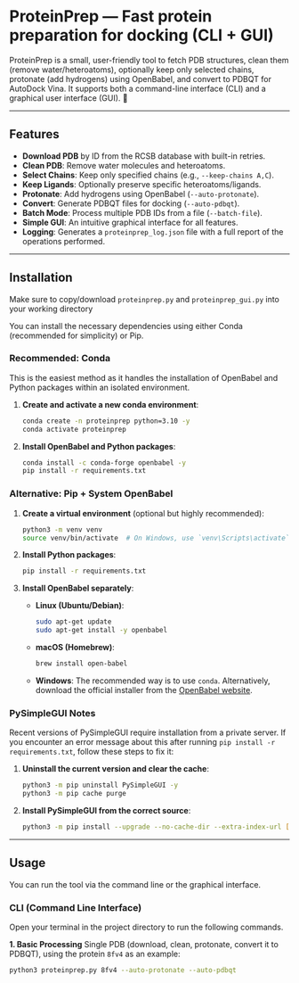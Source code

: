 # ProteinPrep — Fast protein preparation for docking (CLI + GUI)

ProteinPrep is a small, user-friendly tool to fetch PDB structures, clean them (remove water/heteroatoms), optionally keep only selected chains, protonate (add hydrogens) using OpenBabel, and convert to PDBQT for AutoDock Vina. It supports both a command-line interface (CLI) and a graphical user interface (GUI). 🧪



---

## Features

-   **Download PDB** by ID from the RCSB database with built-in retries.
-   **Clean PDB**: Remove water molecules and heteroatoms.
-   **Select Chains**: Keep only specified chains (e.g., `--keep-chains A,C`).
-   **Keep Ligands**: Optionally preserve specific heteroatoms/ligands.
-   **Protonate**: Add hydrogens using OpenBabel (`--auto-protonate`).
-   **Convert**: Generate PDBQT files for docking (`--auto-pdbqt`).
-   **Batch Mode**: Process multiple PDB IDs from a file (`--batch-file`).
-   **Simple GUI**: An intuitive graphical interface for all features.
-   **Logging**: Generates a `proteinprep_log.json` file with a full report of the operations performed.

---

## Installation
Make sure to copy/download `proteinprep.py` and `proteinprep_gui.py` into your working directory

You can install the necessary dependencies using either Conda (recommended for simplicity) or Pip.

### Recommended: Conda

This is the easiest method as it handles the installation of OpenBabel and Python packages within an isolated environment.

1.  **Create and activate a new conda environment**:
    ```bash
    conda create -n proteinprep python=3.10 -y
    conda activate proteinprep
    ```

2.  **Install OpenBabel and Python packages**:
    ```bash
    conda install -c conda-forge openbabel -y
    pip install -r requirements.txt
    ```

### Alternative: Pip + System OpenBabel

1.  **Create a virtual environment** (optional but highly recommended):
    ```bash
    python3 -m venv venv
    source venv/bin/activate  # On Windows, use `venv\Scripts\activate`
    ```

2.  **Install Python packages**:
    ```bash
    pip install -r requirements.txt
    ```

3.  **Install OpenBabel separately**:

    * **Linux (Ubuntu/Debian)**:
        ```bash
        sudo apt-get update
        sudo apt-get install -y openbabel
        ```
    * **macOS (Homebrew)**:
        ```bash
        brew install open-babel
        ```
    * **Windows**:
        The recommended way is to use `conda`. Alternatively, download the official installer from the [OpenBabel website](https://open-babel.readthedocs.io/en/latest/Installation/install.html).

### PySimpleGUI Notes

Recent versions of PySimpleGUI require installation from a private server. If you encounter an error message about this after running `pip install -r requirements.txt`, follow these steps to fix it:

1.  **Uninstall the current version and clear the cache**:
    ```bash
    python3 -m pip uninstall PySimpleGUI -y
    python3 -m pip cache purge
    ```

2.  **Install PySimpleGUI from the correct source**:
    ```bash
    python3 -m pip install --upgrade --no-cache-dir --extra-index-url [https://pysimplegui.net/pysimplegui/](https://pysimplegui.net/pysimplegui/) PySimpleGUI
    ```

---

## Usage

You can run the tool via the command line or the graphical interface.

### CLI (Command Line Interface)

Open your terminal in the project directory to run the following commands.

**1. Basic Processing**
Single PDB (download, clean, protonate, convert it to PDBQT), using the protein `8fv4` as an example:
```bash
python3 proteinprep.py 8fv4 --auto-protonate --auto-pdbqt
```
